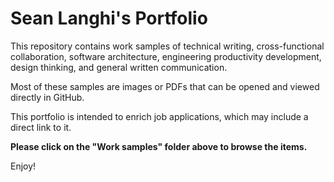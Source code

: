 # Sean Langhi's Portfolio

This repository contains work samples of technical writing, cross-functional collaboration, software architecture, engineering productivity development, design thinking, and general written communication.

Most of these samples are images or PDFs that can be opened and viewed directly in GitHub.

This portfolio is intended to enrich job applications, which may include a direct link to it.

**Please click on the "Work samples" folder above to browse the items.**

Enjoy!
